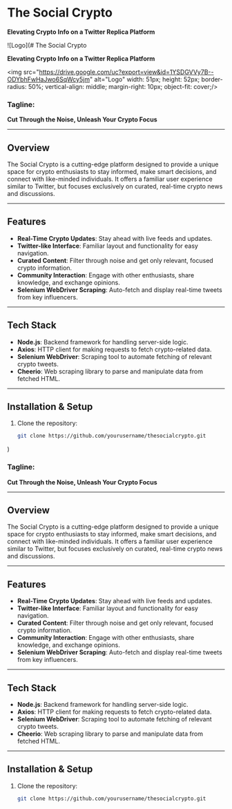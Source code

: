 # The Social Crypto

**Elevating Crypto Info on a Twitter Replica Platform**

![Logo](# The Social Crypto

**Elevating Crypto Info on a Twitter Replica Platform**

<img src="https://drive.google.com/uc?export=view&id=1YSDGVVy7B--ODYbhFwHaJwo6SqWcy5jm" alt="Logo"     width: 51px;
    height: 52px;
    border-radius: 50%;
    vertical-align: middle;
    margin-right: 10px;
    object-fit: cover;/>


### Tagline: 
**Cut Through the Noise, Unleash Your Crypto Focus**

---

## Overview

The Social Crypto is a cutting-edge platform designed to provide a unique space for crypto enthusiasts to stay informed, make smart decisions, and connect with like-minded individuals. It offers a familiar user experience similar to Twitter, but focuses exclusively on curated, real-time crypto news and discussions.

---

## Features

- **Real-Time Crypto Updates**: Stay ahead with live feeds and updates.
- **Twitter-like Interface**: Familiar layout and functionality for easy navigation.
- **Curated Content**: Filter through noise and get only relevant, focused crypto information.
- **Community Interaction**: Engage with other enthusiasts, share knowledge, and exchange opinions.
- **Selenium WebDriver Scraping**: Auto-fetch and display real-time tweets from key influencers.
  
---

## Tech Stack

- **Node.js**: Backend framework for handling server-side logic.
- **Axios**: HTTP client for making requests to fetch crypto-related data.
- **Selenium WebDriver**: Scraping tool to automate fetching of relevant crypto tweets.
- **Cheerio**: Web scraping library to parse and manipulate data from fetched HTML.
  
---

## Installation & Setup

1. Clone the repository:
   ```bash
   git clone https://github.com/yourusername/thesocialcrypto.git
)

### Tagline: 
**Cut Through the Noise, Unleash Your Crypto Focus**

---

## Overview

The Social Crypto is a cutting-edge platform designed to provide a unique space for crypto enthusiasts to stay informed, make smart decisions, and connect with like-minded individuals. It offers a familiar user experience similar to Twitter, but focuses exclusively on curated, real-time crypto news and discussions.

---

## Features

- **Real-Time Crypto Updates**: Stay ahead with live feeds and updates.
- **Twitter-like Interface**: Familiar layout and functionality for easy navigation.
- **Curated Content**: Filter through noise and get only relevant, focused crypto information.
- **Community Interaction**: Engage with other enthusiasts, share knowledge, and exchange opinions.
- **Selenium WebDriver Scraping**: Auto-fetch and display real-time tweets from key influencers.
  
---

## Tech Stack

- **Node.js**: Backend framework for handling server-side logic.
- **Axios**: HTTP client for making requests to fetch crypto-related data.
- **Selenium WebDriver**: Scraping tool to automate fetching of relevant crypto tweets.
- **Cheerio**: Web scraping library to parse and manipulate data from fetched HTML.
  
---

## Installation & Setup

1. Clone the repository:
   ```bash
   git clone https://github.com/yourusername/thesocialcrypto.git
